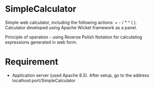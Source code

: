 # SimpleCalculator

Simple web calculator, including the following actions: + - / * ^ ( ). 
Calculator developed using Apache Wicket framework as a panel. 

Principle of operation - using Reverse Polish Notation for calculating expressions generated in web form.

# Requirement
- Application server (used Apache 8.5). After setup, go to the address localhost:port/SimpleCalculator
